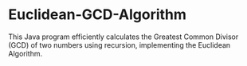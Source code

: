 # Euclidean-GCD-Algorithm
This Java program efficiently calculates the Greatest Common Divisor (GCD) of two numbers using recursion, implementing the Euclidean Algorithm.
